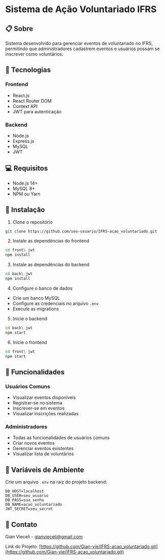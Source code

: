 # Sistema de Ação Voluntariado IFRS

## 📋 Sobre
Sistema desenvolvido para gerenciar eventos de voluntariado no IFRS, permitindo que administradores cadastrem eventos e usuários possam se inscrever como voluntários.

## 🚀 Tecnologias

### Frontend
- React.js
- React Router DOM
- Context API
- JWT para autenticação

### Backend
- Node.js
- Express.js
- MySQL
- JWT

## 💻 Requisitos

- Node.js 14+
- MySQL 8+
- NPM ou Yarn

## 🔧 Instalação

1. Clone o repositório
```bash
git clone https://github.com/seu-usuario/IFRS-acao_voluntariado.git
```

2. Instale as dependências do frontend
```bash
cd front\ jwt
npm install
```

3. Instale as dependências do backend
```bash
cd back\ jwt
npm install
```

4. Configure o banco de dados
- Crie um banco MySQL
- Configure as credenciais no arquivo `.env`
- Execute as migrations

5. Inicie o backend
```bash
cd back\ jwt
npm start
```

6. Inicie o frontend
```bash
cd front\ jwt
npm start
```

## 🌟 Funcionalidades

### Usuários Comuns
- Visualizar eventos disponíveis
- Registrar-se no sistema
- Inscrever-se em eventos
- Visualizar inscrições realizadas

### Administradores
- Todas as funcionalidades de usuários comuns
- Criar novos eventos
- Gerenciar eventos existentes
- Visualizar lista de voluntários

## 🔐 Variáveis de Ambiente

Crie um arquivo `.env` na raiz do projeto backend:

```env
DB_HOST=localhost
DB_USER=seu_usuario
DB_PASS=sua_senha
DB_NAME=acao_voluntariado
JWT_SECRET=seu_secret
```

## 🤝 Contato

Gian Vieceli - gianvieceli@gmail.com

Link do Projeto: [https://github.com/Gian-vie/IFRS-acao_voluntariado.git](https://github.com/Gian-vie/IFRS-acao_voluntariado.git)